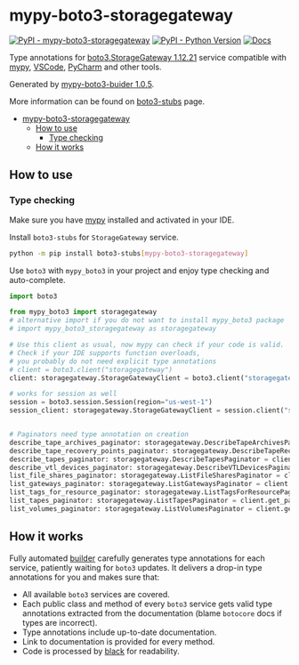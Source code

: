 # mypy-boto3-storagegateway

[![PyPI - mypy-boto3-storagegateway](https://img.shields.io/pypi/v/mypy-boto3-storagegateway.svg?color=blue)](https://pypi.org/project/mypy-boto3-storagegateway)
[![PyPI - Python Version](https://img.shields.io/pypi/pyversions/mypy-boto3-storagegateway.svg?color=blue)](https://pypi.org/project/mypy-boto3-storagegateway)
[![Docs](https://img.shields.io/readthedocs/mypy-boto3-builder.svg?color=blue)](https://mypy-boto3-builder.readthedocs.io/)

Type annotations for
[boto3.StorageGateway 1.12.21](https://boto3.amazonaws.com/v1/documentation/api/1.12.21/reference/services/storagegateway.html#StorageGateway) service
compatible with [mypy](https://github.com/python/mypy), [VSCode](https://code.visualstudio.com/),
[PyCharm](https://www.jetbrains.com/pycharm/) and other tools.

Generated by [mypy-boto3-buider 1.0.5](https://github.com/vemel/mypy_boto3_builder).

More information can be found on [boto3-stubs](https://pypi.org/project/boto3-stubs/) page.

- [mypy-boto3-storagegateway](#mypy-boto3-storagegateway)
  - [How to use](#how-to-use)
    - [Type checking](#type-checking)
  - [How it works](#how-it-works)

## How to use

### Type checking

Make sure you have [mypy](https://github.com/python/mypy) installed and activated in your IDE.

Install `boto3-stubs` for `StorageGateway` service.

```bash
python -m pip install boto3-stubs[mypy-boto3-storagegateway]
```

Use `boto3` with `mypy_boto3` in your project and enjoy type checking and auto-complete.

```python
import boto3

from mypy_boto3 import storagegateway
# alternative import if you do not want to install mypy_boto3 package
# import mypy_boto3_storagegateway as storagegateway

# Use this client as usual, now mypy can check if your code is valid.
# Check if your IDE supports function overloads,
# you probably do not need explicit type annotations
# client = boto3.client("storagegateway")
client: storagegateway.StorageGatewayClient = boto3.client("storagegateway")

# works for session as well
session = boto3.session.Session(region="us-west-1")
session_client: storagegateway.StorageGatewayClient = session.client("storagegateway")


# Paginators need type annotation on creation
describe_tape_archives_paginator: storagegateway.DescribeTapeArchivesPaginator = client.get_paginator("describe_tape_archives")
describe_tape_recovery_points_paginator: storagegateway.DescribeTapeRecoveryPointsPaginator = client.get_paginator("describe_tape_recovery_points")
describe_tapes_paginator: storagegateway.DescribeTapesPaginator = client.get_paginator("describe_tapes")
describe_vtl_devices_paginator: storagegateway.DescribeVTLDevicesPaginator = client.get_paginator("describe_vtl_devices")
list_file_shares_paginator: storagegateway.ListFileSharesPaginator = client.get_paginator("list_file_shares")
list_gateways_paginator: storagegateway.ListGatewaysPaginator = client.get_paginator("list_gateways")
list_tags_for_resource_paginator: storagegateway.ListTagsForResourcePaginator = client.get_paginator("list_tags_for_resource")
list_tapes_paginator: storagegateway.ListTapesPaginator = client.get_paginator("list_tapes")
list_volumes_paginator: storagegateway.ListVolumesPaginator = client.get_paginator("list_volumes")
```

## How it works

Fully automated [builder](https://github.com/vemel/mypy_boto3_builder) carefully generates
type annotations for each service, patiently waiting for `boto3` updates. It delivers
a drop-in type annotations for you and makes sure that:

- All available `boto3` services are covered.
- Each public class and method of every `boto3` service gets valid type annotations
  extracted from the documentation (blame `botocore` docs if types are incorrect).
- Type annotations include up-to-date documentation.
- Link to documentation is provided for every method.
- Code is processed by [black](https://github.com/psf/black) for readability.